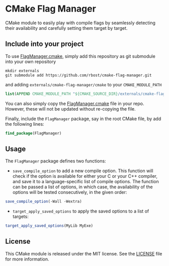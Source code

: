 # CMake Flag Manager

CMake module to easily play with compile flags by seamlessly detecting their availability and carefully setting them target by target.

## Include into your project

To use [FlagManager.cmake](cmake/FlagManager.cmake), simply add this repository as git submodule into your own repository

```Shell
mkdir externals
git submodule add https://github.com/rbost/cmake-flag-manager.git
```

and adding `externals/cmake-flag-manager/cmake` to your `CMAKE_MODULE_PATH`

```CMake
list(APPEND CMAKE_MODULE_PATH "${CMAKE_SOURCE_DIR}/externals/cmake-flag-manager/cmake")
```

You can also simply copy the [FlagManager.cmake](cmake/FlagManager.cmake) file in your repo. However, these will not be updated without re-copying the file.

Finally, include the `FlagManager` package, say in the root CMake file, by add the following lines:
```CMake
find_package(FlagManager)
```

## Usage

The `FlagManager` package defines two functions:

*   `save_compile_option` to add a new compile option. This function will check if the option is available for either your C or your C++ compiler, and save it to a language-specific list of compile options. The function can be passed a list of options, in which case, the availability of the options will be tested consecutively, in the given order:
```CMake
save_compile_option(-Wall -Wextra)
```

*   `target_apply_saved_options` to apply the saved options to a list of targets:
```CMake
target_apply_saved_options(MyLib MyExe)
```

## License

This CMake module is released under the MIT license. See the [LICENSE](LICENSE) file for more information.




